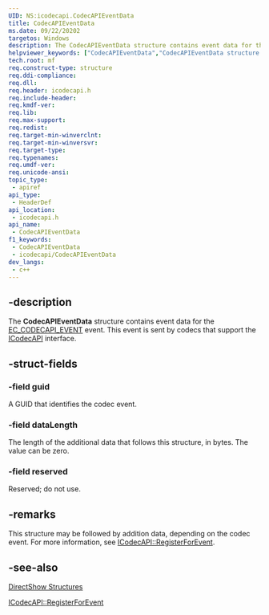 ```yaml
---
UID: NS:icodecapi.CodecAPIEventData
title: CodecAPIEventData
ms.date: 09/22/20202
targetos: Windows
description: The CodecAPIEventData structure contains event data for the EC_CODECAPI_EVENT event. This event is sent by codecs that support the ICodecAPI interface.
helpviewer_keywords: ["CodecAPIEventData","CodecAPIEventData structure [DirectShow]","CodecAPIEventDataStructure","dshow.codecapieventdata","icodecapi/CodecAPIEventData"]
tech.root: mf
req.construct-type: structure
req.ddi-compliance: 
req.dll: 
req.header: icodecapi.h
req.include-header: 
req.kmdf-ver: 
req.lib: 
req.max-support: 
req.redist: 
req.target-min-winverclnt: 
req.target-min-winversvr: 
req.target-type: 
req.typenames: 
req.umdf-ver: 
req.unicode-ansi: 
topic_type:
 - apiref
api_type:
 - HeaderDef
api_location:
 - icodecapi.h
api_name:
 - CodecAPIEventData
f1_keywords:
 - CodecAPIEventData
 - icodecapi/CodecAPIEventData
dev_langs:
 - c++
---
```


## -description

The <b>CodecAPIEventData</b> structure contains event data for the <a href="/windows/desktop/DirectShow/ec-codecapi-event">EC_CODECAPI_EVENT</a> event. This event is sent by codecs that support the <a href="/windows/desktop/api/strmif/nn-strmif-icodecapi">ICodecAPI</a> interface.

## -struct-fields

### -field guid

A GUID that identifies the codec event.

### -field dataLength

The length of the additional data that follows this structure, in bytes.
          The value can be zero.

### -field reserved

Reserved; do not use.

## -remarks


This structure may be followed by addition data, depending on the codec event. For more information, see <a href="/windows/desktop/api/icodecapi/nf-icodecapi-icodecapi-registerforevent">ICodecAPI::RegisterForEvent</a>.

## -see-also

<a href="/windows/desktop/DirectShow/directshow-structures">DirectShow Structures</a>



<a href="/windows/desktop/api/icodecapi/nf-icodecapi-icodecapi-registerforevent">ICodecAPI::RegisterForEvent</a>
